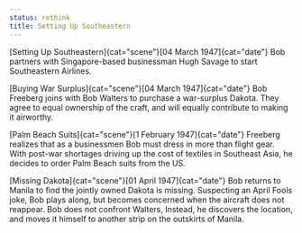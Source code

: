 ```yaml
---
status: rethink
title: Setting Up Southeastern
---
```

[Setting Up Southeastern]{cat="scene"}[04 March 1947]{cat="date"}  Bob partners with Singapore-based businessman Hugh Savage to start Southeastern Airlines.

[Buying War Surplus]{cat="scene"}[04 March 1947]{cat="date"}  Bob Freeberg joins with Bob Walters to purchase a
war-surplus Dakota. They agree to equal ownership of the craft, and will
equally contribute to making it airworthy.

[Palm Beach Suits]{cat="scene"}[1 February 1947]{cat="date"}  Freeberg realizes that as a businessmen Bob must dress in more than flight gear. With post-war shortages driving up the cost of textiles in Southeast Asia, he decides to order Palm Beach suits from the US.

[Missing Dakota]{cat="scene"}[01 April 1947]{cat="date"}  Bob returns to Manila to find the jointly owned Dakota
is missing. Suspecting an April Fools joke, Bob plays along, but becomes
concerned when the aircraft does not reappear. Bob does not confront
Walters, Instead, he discovers the location, and moves it himself to
another strip on the outskirts of Manila.
